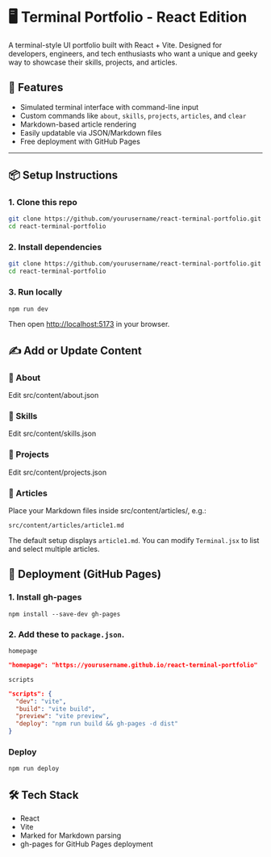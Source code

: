 # 🖥️ Terminal Portfolio - React Edition

A terminal-style UI portfolio built with React + Vite. Designed for developers, engineers, and tech enthusiasts who want a unique and geeky way to showcase their skills, projects, and articles.

## 🔧 Features

- Simulated terminal interface with command-line input
- Custom commands like `about`, `skills`, `projects`, `articles`, and `clear`
- Markdown-based article rendering
- Easily updatable via JSON/Markdown files
- Free deployment with GitHub Pages

---

## 📦 Setup Instructions

### 1. Clone this repo
```bash
git clone https://github.com/yourusername/react-terminal-portfolio.git
cd react-terminal-portfolio
```

### 2. Install dependencies
```bash
git clone https://github.com/yourusername/react-terminal-portfolio.git
cd react-terminal-portfolio
```

### 3. Run locally
```bash
npm run dev
```
Then open [http://localhost:5173](http://localhost:5173) in your browser.

## ✍️ Add or Update Content

### 📁 About
Edit src/content/about.json

### 📁 Skills
Edit src/content/skills.json

### 📁 Projects
Edit src/content/projects.json

### 📁 Articles
Place your Markdown files inside src/content/articles/, e.g.:
```
src/content/articles/article1.md
```
The default setup displays `article1.md`. You can modify `Terminal.jsx` to list and select multiple articles.

## 🚀 Deployment (GitHub Pages)

### 1. Install gh-pages

```
npm install --save-dev gh-pages
```

### 2. Add these to `package.json`.

`homepage`
```json
"homepage": "https://yourusername.github.io/react-terminal-portfolio"
```

`scripts`
```json
"scripts": {
  "dev": "vite",
  "build": "vite build",
  "preview": "vite preview",
  "deploy": "npm run build && gh-pages -d dist"
}
```

### Deploy

```bash
npm run deploy
```

## 🛠 Tech Stack

- React
- Vite
- Marked for Markdown parsing
- gh-pages for GitHub Pages deployment

